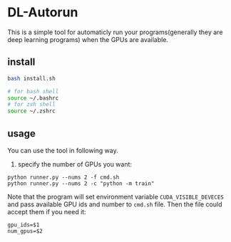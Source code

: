 # DL-Autorun
This is a simple tool for automaticly run your programs(generally they are deep learning programs) when the GPUs are available.

## install
```bash
bash install.sh

# for bash shell
source ~/.bashrc
# for zsh shell
source ~/.zshrc
```

## usage
You can use the tool in following way.

1. specify the number of GPUs you want:
```
python runner.py --nums 2 -f cmd.sh
python runner.py --nums 2 -c "python -m train"
```
Note that the program will set environment variable `CUDA_VISIBLE_DEVECES` and pass available GPU ids and number to `cmd.sh` file. Then the file could accept them if you need it:
```
gpu_ids=$1
num_gpus=$2
```